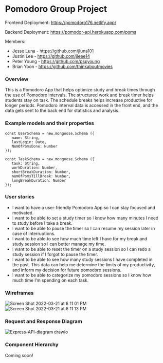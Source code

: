 # Pomodoro Group Project

Frontend Deployment:
https://pomodoro176.netlify.app/

Backend Deployment:
https://pomodor-api.herokuapp.com/poms

Members:

- Jesse Luna - https://github.com/jluna101
- Justin Lee - https://github.com/jleee14
- Peter Young - https://github.com/pspyoung
- Brian Yoon - https://github.com/thinkaboutmovies

### Overview

This is a Pomodoro App that helps optimize study and break times through the use of Pomodoro intervals. The structured work and break timer helps students stay on task. The schedule breaks helps increase productive for longer periods. Pomodoro interval data is accessed in the front end, and the data gets sent to the back end for statistics and analysis.

### Example models and their properties

```
const UserSchema = new.mongoose.Schema ({
   name: String,
   lastLogin: Date,
   NumOfPomsDone: Number
});

const TaskSchema = new.mongoose.Schema ({
   task: String,
   workDuration: Number,
   shortBreakDuration: Number,
   numOfPomsTillBreak: Number,
   longBreakDuration: Number
});
```

### User stories

- I want to have a user-friendly Pomodoro App so I can stay focused and motivated.
- I want to be able to set a study timer so I know how many minutes I need to study before I take a break.
- I want to be able to pause the timer so I can resume my session later in case of interruptions.
- I want to be able to see how much time left I have for my break and study session so I can better manage my time.
- I want to be able to reset the timer on a study session so I can redo a study session if I forgot to pause the timer.
- I want to be able to see how many study sessions I have completed in the past. This data can help me determine the limits of my productivity, and inform my decision for future pomodoro sessions.
- I want to be able to categorize my pomodoro sessions so I know how much time I’m spending on each task.

### Wireframes

![Screen Shot 2022-03-21 at 8 11 01 PM](https://media.git.generalassemb.ly/user/41448/files/aa3c4180-a956-11ec-8c80-abef0f4d5d6b)
![Screen Shot 2022-03-21 at 8 11 13 PM](https://media.git.generalassemb.ly/user/41448/files/b1634f80-a956-11ec-93aa-5c88dde19a25)

<!-- #### Stretch Goals
![Screen Shot 2022-03-21 at 8 11 26 PM](https://media.git.generalassemb.ly/user/41448/files/b1634f80-a956-11ec-92be-5a66f7848e1e)
![Screen Shot 2022-03-21 at 8 11 40 PM](https://media.git.generalassemb.ly/user/41448/files/b1fbe600-a956-11ec-9fad-7fc5c0763555) -->

### Request and Response Diagram

![Express-API-diagram drawio](https://media.git.generalassemb.ly/user/41448/files/d0e88f80-a9cb-11ec-8a10-0503929c5cd4)

### Component Hierarchy

Coming soon!
